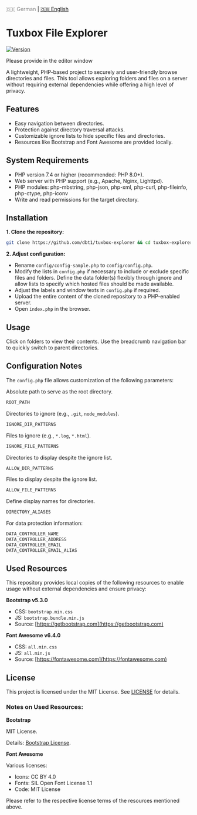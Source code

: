 <!-- LANGUAGE_LINKS_START -->
<span style="color: grey;">🇩🇪 German</span> | [🇬🇧 English](README_en.md)
<!-- LANGUAGE_LINKS_END -->

# Tuxbox File Explorer

[![Version](https://img.shields.io/badge/version-0.1.0-blue.svg)](https://github.com/dbt1/tuxbox-explorer)

Please provide in the editor window

A lightweight, PHP-based project to securely and user-friendly browse directories and files. This tool allows exploring folders and files on a server without requiring external dependencies while offering a high level of privacy.

## Features

- Easy navigation between directories.
- Protection against directory traversal attacks.
- Customizable ignore lists to hide specific files and directories.
- Resources like Bootstrap and Font Awesome are provided locally.

## System Requirements

- PHP version 7.4 or higher (recommended: PHP 8.0+).
- Web server with PHP support (e.g., Apache, Nginx, Lighttpd).
- PHP modules: php-mbstring, php-json, php-xml, php-curl, php-fileinfo, php-ctype, php-iconv
- Write and read permissions for the target directory.

## Installation

**1. Clone the repository:**

   ```bash
   git clone https://github.com/dbt1/tuxbox-explorer && cd tuxbox-explorer
   ```
**2. Adjust configuration:**

   - Rename `config/config-sample.php` to `config/config.php`.
   - Modify the lists in `config.php` if necessary to include or exclude specific files and folders.
     Define the data folder(s) flexibly through ignore and allow lists to specify which hosted files should be made available.
   - Adjust the labels and window texts in `config.php` if required.
   - Upload the entire content of the cloned repository to a PHP-enabled server.
   - Open `index.php` in the browser.

## Usage

Click on folders to view their contents.
Use the breadcrumb navigation bar to quickly switch to parent directories.

## Configuration Notes

The `config.php` file allows customization of the following parameters:

Absolute path to serve as the root directory.

   ```bash
   ROOT_PATH
   ```

Directories to ignore (e.g., `.git`, `node_modules`).

   ```bash
   IGNORE_DIR_PATTERNS
   ```

Files to ignore (e.g., `*.log`, `*.html`).

   ```bash
   IGNORE_FILE_PATTERNS
   ```

Directories to display despite the ignore list.

   ```bash
   ALLOW_DIR_PATTERNS
   ```

Files to display despite the ignore list.

   ```bash
   ALLOW_FILE_PATTERNS
   ```

Define display names for directories.

   ```bash
   DIRECTORY_ALIASES
   ```

For data protection information:

   ```bash
   DATA_CONTROLLER_NAME
   DATA_CONTROLLER_ADDRESS
   DATA_CONTROLLER_EMAIL
   DATA_CONTROLLER_EMAIL_ALIAS
   ```

## Used Resources

This repository provides local copies of the following resources to enable usage without external dependencies and ensure privacy:

**Bootstrap v5.3.0**

  - CSS: `bootstrap.min.css`
  - JS: `bootstrap.bundle.min.js`
  - Source: [https://getbootstrap.com](https://getbootstrap.com)

**Font Awesome v6.4.0**

  - CSS: `all.min.css`
  - JS: `all.min.js`
  - Source: [https://fontawesome.com](https://fontawesome.com)

## License

This project is licensed under the MIT License. See [LICENSE](./LICENSE) for details.

### Notes on Used Resources:

**Bootstrap**

MIT License.

Details: [Bootstrap License](https://github.com/twbs/bootstrap/blob/main/LICENSE).

**Font Awesome**

Various licenses:

  - Icons: CC BY 4.0
  - Fonts: SIL Open Font License 1.1
  - Code: MIT License

Please refer to the respective license terms of the resources mentioned above.

